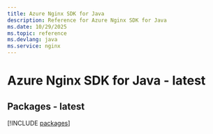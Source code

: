 ```yaml
---
title: Azure Nginx SDK for Java
description: Reference for Azure Nginx SDK for Java
ms.date: 10/29/2025
ms.topic: reference
ms.devlang: java
ms.service: nginx
---
```

# Azure Nginx SDK for Java - latest
## Packages - latest
[!INCLUDE [packages](nginx-index.md)]
